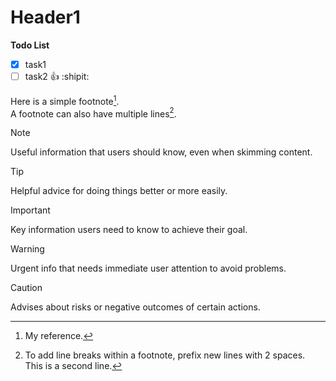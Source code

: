 # Header1
**Todo List**
- [x] task1 
- [ ] task2 :+1:  :shipit:

Here is a simple footnote[^1].  
A footnote can also have multiple lines[^2].  

[^1]: My reference.  
[^2]: To add line breaks within a footnote, prefix new lines with 2 spaces.  
This is a second line.
> [!NOTE]
> Useful information that users should know, even when skimming content.

> [!TIP]
> Helpful advice for doing things better or more easily.

> [!IMPORTANT]
> Key information users need to know to achieve their goal.

> [!WARNING]
> Urgent info that needs immediate user attention to avoid problems.

> [!CAUTION]
> Advises about risks or negative outcomes of certain actions.
